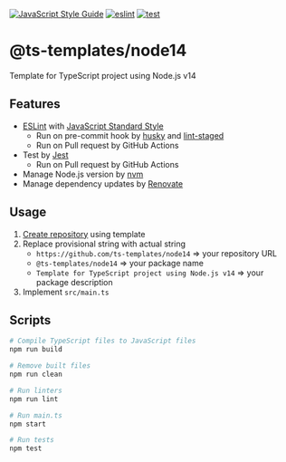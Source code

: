 [![JavaScript Style Guide](https://img.shields.io/badge/code_style-standard-brightgreen.svg)](https://standardjs.com)
[![eslint](https://github.com/ts-templates/node14/actions/workflows/eslint.yml/badge.svg)](https://github.com/ts-templates/node14/actions/workflows/eslint.yml)
[![test](https://github.com/ts-templates/node14/actions/workflows/test.yml/badge.svg)](https://github.com/ts-templates/node14/actions/workflows/test.yml)

# @ts-templates/node14

Template for TypeScript project using Node.js v14

## Features

- [ESLint](https://eslint.org/) with [JavaScript Standard Style](https://standardjs.com/)
  - Run on pre-commit hook by [husky](https://typicode.github.io/husky/) and [lint-staged](https://github.com/okonet/lint-staged)
  - Run on Pull request by GitHub Actions
- Test by [Jest](https://jestjs.io/)
  - Run on Pull request by GitHub Actions
- Manage Node.js version by [nvm](https://github.com/nvm-sh/nvm)
- Manage dependency updates by [Renovate](https://renovatebot.com/)

## Usage

1. [Create repository](https://github.com/ts-templates/node14/generate) using template
2. Replace provisional string with actual string
    - `https://github.com/ts-templates/node14` => your repository URL
    - `@ts-templates/node14` => your package name
    - `Template for TypeScript project using Node.js v14` => your package description
3. Implement `src/main.ts`

## Scripts

```sh
# Compile TypeScript files to JavaScript files
npm run build

# Remove built files
npm run clean

# Run linters
npm run lint

# Run main.ts
npm start

# Run tests
npm test
```
